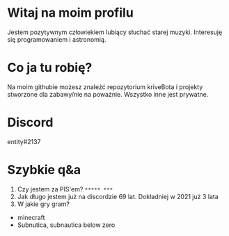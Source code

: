 # Witaj na moim profilu
Jestem pozytywnym człowiekiem lubiący słuchać starej muzyki. Interesuję się programowaniem i astronomią.
# Co ja tu robię?
Na moim githubie możesz znaleźć repozytorium kriveBota i projekty stworzone dla zabawy/nie na poważnie. Wszystko inne jest prywatne.
# Discord
entity#2137
# Szybkie q&a
1. Czy jestem za PIS'em?
`***** ***`
2. Jak długo jestem już na discordzie
69 lat. Dokładniej w 2021 już 3 lata
3. W jakie gry gram?
- minecraft
- Subnutica, subnautica below zero 
